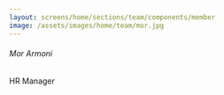 ```yaml
---
layout: screens/home/sections/team/components/member
image: /assets/images/home/team/mor.jpg
---
```


###### Mor Armoni

HR Manager
